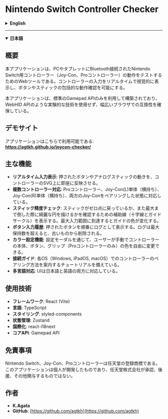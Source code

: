 # Nintendo Switch Controller Checker

<details>
<summary><strong>English</strong></summary>

## Description

This is a web-based tool for testing the functionality of Nintendo Switch controllers (Joy-Con, Pro Controller) connected to a PC or tablet via Bluetooth. It provides a visual representation of the controller and highlights inputs in real-time, allowing for a comprehensive operational check.

This application is built using only the standard Gamepad API, ensuring broad browser compatibility without the need for more experimental technologies like the WebHID API.

## Live Demo

You can try the application here:  
**https://agtkh.github.io/joycon-checker/**

## Features

- **Real-time Input Visualization**: Instantly visualizes button presses and analog stick movements on the SVG representation of the controller.
- **Multiple Controller Support**: Compatible with Pro Controller, Joy-Con (L) sideways, Joy-Con (R) sideways, and paired Joy-Cons (L+R).
- **Stick Accuracy Test**: Displays guide lines (crosshair and circle) to check if the analog sticks return to the zero point and can draw a perfect circle at maximum input. The guide circle's color changes upon reaching the maximum input range.
- **Button Input History**: Logs pressed buttons in order, allowing you to review the input sequence. The log has a maximum capacity, with older entries being removed as new ones are added.
- **Customizable Colors**: Allows users to manually set the colors for the controller body, buttons, and grips (for Pro Controller) via a settings modal.
- **Connection Guide**: Provides tutorials on how to pair controllers with different operating systems (Windows, iPadOS, macOS).
- **Multilingual Support**: The user interface supports both Japanese and English.

## Technology Stack

- **Framework**: React (Vite)
- **Language**: TypeScript
- **Styling**: styled-components
- **State Management**: Zustand
- **Internationalization**: react-i18next
- **Core API**: Gamepad API

## Disclaimer

Nintendo Switch, Joy-Con, and Pro Controller are trademarks of Nintendo. This application is a personal project and is not affiliated with, sponsored, or endorsed by Nintendo.

## Author

- **K.Agata**
- **GitHub**: [https://github.com/agtkh](https://github.com/agtkh)

</details>

<hr>

<details open>
<summary><strong>日本語</strong></summary>

## 概要

本アプリケーションは、PCやタブレットにBluetooth接続されたNintendo Switch用コントローラー（Joy-Con、Proコントローラー）の動作をテストするためのWebツールである。コントローラーの入力をリアルタイムで視覚的に表示し、ボタンやスティックの包括的な動作確認を可能にする。

本アプリケーションは、標準のGamepad APIのみを利用して構築されており、WebHID APIのような実験的な技術を使用せず、幅広いブラウザでの互換性を確保している。

## デモサイト

アプリケーションはこちらで利用可能である:  
**https://agtkh.github.io/joycon-checker/**

## 主な機能

- **リアルタイム入力表示**: 押されたボタンやアナログスティックの動きを、コントローラーのSVG上に即座に反映させる。
- **複数コントローラー対応**: Proコントローラー、Joy-Con(L)単体（横持ち）、Joy-Con(R)単体（横持ち）、両方のJoy-Conをペアリングした状態に対応している。
- **スティック精度チェック**: スティックがゼロ点に戻っているか、また最大まで倒した際に綺麗な円を描けるかを確認するための補助線（十字線とガイドサークル）を表示する。最大入力範囲に到達するとガイドの色が変化する。
- **ボタン入力履歴**: 押されたボタンを順番にログとして表示する。ログは最大保持数を超えると、古いものから削除される。
- **カラー設定機能**: 設定モーダルを通じて、ユーザーが手動でコントローラーの本体、ボタン、グリップ（Proコントローラーのみ）の色を自由に変更できる。
- **接続ガイド**: 各OS（Windows, iPadOS, macOS）でのコントローラーのペアリング方法を案内するチュートリアルを備えている。
- **多言語対応**: UIは日本語と英語の両方に対応している。

## 使用技術

- **フレームワーク**: React (Vite)
- **言語**: TypeScript
- **スタイリング**: styled-components
- **状態管理**: Zustand
- **国際化**: react-i18next
- **コアAPI**: Gamepad API

## 免責事項

Nintendo Switch、Joy-Con、Proコントローラーは任天堂の登録商標である。このアプリケーションは個人が開発したものであり、任天堂株式会社が承認、後援、その他関与するものではない。

## 作者

- **K.Agata**
- **GitHub**: [https://github.com/agtkh](https://github.com/agtkh)

</details>